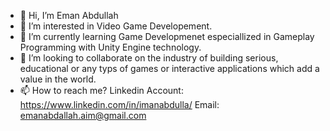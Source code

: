 - 👋 Hi, I’m Eman Abdullah
- 👀 I’m interested in Video Game Developement.
- 🌱 I’m currently learning Game Developmenet especiallized in Gameplay Programming with Unity Engine technology.
- 💞️ I’m looking to collaborate on the industry of building serious, educational or any typs of games or interactive applications which add a value in the world.
- 📫 How to reach me?
    Linkedin Account: 
    https://www.linkedin.com/in/imanabdulla/
    Email:
    emanabdallah.aim@gmail.com


<!---
imanabdulla/imanabdulla is a ✨ special ✨ repository because its `README.md` (this file) appears on your GitHub profile.
You can click the Preview link to take a look at your changes.
--->
